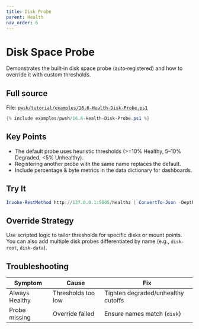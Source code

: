 ```yaml
---
title: Disk Probe
parent: Health
nav_order: 6
---
```


# Disk Space Probe

Demonstrates the built‑in disk space probe (auto‑registered) and how to override it with custom thresholds.

## Full source

File: [`pwsh/tutorial/examples/16.6-Health-Disk-Probe.ps1`][16.6-Health-Disk-Probe.ps1]

```powershell
{% include examples/pwsh/16.6-Health-Disk-Probe.ps1 %}
```

## Key Points

- The default probe uses heuristic thresholds (>=10% Healthy, 5–10% Degraded, <5% Unhealthy).
- Registering another probe with the same name replaces the default.
- Include percentage & byte metrics in the data dictionary for dashboards.

## Try It

```powershell
Invoke-RestMethod http://127.0.0.1:5005/healthz | ConvertTo-Json -Depth 4
```

## Override Strategy

Use scripted logic to tailor thresholds for specific disks or mount points. You can also add
multiple disk probes differentiated by name (e.g., `disk-root`, `disk-data`).

## Troubleshooting

| Symptom | Cause | Fix |
|---------|-------|-----|
| Always Healthy | Thresholds too low | Tighten degraded/unhealthy cutoffs |
| Probe missing | Override failed | Ensure names match (`disk`) |

[16.6-Health-Disk-Probe.ps1]: /pwsh/tutorial/examples/16.6-Health-Disk-Probe.ps1
